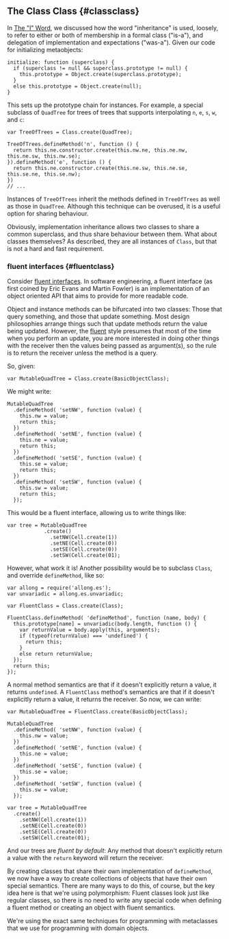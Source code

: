 ## The Class Class {#classclass}

In [The "I" Word](#iword), we discussed how the word "inheritance" is used, loosely, to refer to either or both of membership in a formal class ("is-a"), and delegation of implementation and expectations ("was-a"). Given our code for initializing metaobjects:

    initialize: function (superclass) {
      if (superclass != null && superclass.prototype != null) {
        this.prototype = Object.create(superclass.prototype);
      }
      else this.prototype = Object.create(null);
    }

This sets up the prototype chain for instances. For example, a special subclass of `QuadTree` for trees of trees that supports interpolating `n`, `e`, `s`, `w`, and `c`:

    var TreeOfTrees = Class.create(QuadTree);

    TreeOfTrees.defineMethod('n', function () {
      return this.ne.constructor.create(this.nw.ne, this.ne.nw, this.ne.sw, this.nw.se);
    }).defineMethod('e', function () {
      return this.ne.constructor.create(this.ne.sw, this.ne.se, this.se.ne, this.se.nw);
    })
    // ...

Instances of `TreeOfTrees` inherit the methods defined in `TreeOfTrees` as well as those in `QuadTree`. Although this technique can be overused, it is a useful option for sharing behaviour.

Obviously, implementation inheritance allows two classes to share a common superclass, and thus share behaviour between them. What about classes themselves? As described, they are all instances of `Class`, but that is not a hard and fast requirement.

### fluent interfaces {#fluentclass}

Consider [fluent interfaces][fluent]. In software engineering, a fluent interface (as first coined by Eric Evans and Martin Fowler) is an implementation of an object oriented API that aims to provide for more readable code.

[fluent]: https://en.wikipedia.org/wiki/Fluent_interface

Object and instance methods can be bifurcated into two classes: Those that query something, and those that update something. Most design philosophies arrange things such that update methods return the value being updated. However, the [fluent] style presumes that most of the time when you perform an update, you are more interested in doing other things with the receiver then the values being passed as argument(s), so the rule is to return the receiver unless the method is a query.

So, given:

    var MutableQuadTree = Class.create(BasicObjectClass);

We might write:

    MutableQuadTree
      .defineMethod( 'setNW', function (value) {
        this.nw = value;
        return this;
      })
      .defineMethod( 'setNE', function (value) {
        this.ne = value;
        return this;
      })
      .defineMethod( 'setSE', function (value) {
        this.se = value;
        return this;
      })
      .defineMethod( 'setSW', function (value) {
        this.sw = value;
        return this;
      });

This would be a fluent interface, allowing us to write things like:

    var tree = MutableQuadTree
                .create()
                  .setNW(Cell.create(1))
                  .setNE(Cell.create(0))
                  .setSE(Cell.create(0))
                  .setSW(Cell.create(01);

However, what work it is! Another possibility would be to subclass `Class`, and override `defineMethod`, like so:

    var allong = require('allong.es');
    var unvariadic = allong.es.unvariadic;

    var FluentClass = Class.create(Class);

    FluentClass.defineMethod( 'defineMethod', function (name, body) {
      this.prototype[name] = unvariadic(body.length, function () {
        var returnValue = body.apply(this, arguments);
        if (typeof(returnValue) === 'undefined') {
          return this;
        }
        else return returnValue;
      });
      return this;
    });

A normal method semantics are that if it doesn't explicitly return a value, it returns `undefined`. A `FluentClass` method's semantics are that if it doesn't explicitly return a value, it returns the receiver. So now, we can write:

    var MutableQuadTree = FluentClass.create(BasicObjectClass);

    MutableQuadTree
      .defineMethod( 'setNW', function (value) {
        this.nw = value;
      })
      .defineMethod( 'setNE', function (value) {
        this.ne = value;
      })
      .defineMethod( 'setSE', function (value) {
        this.se = value;
      })
      .defineMethod( 'setSW', function (value) {
        this.sw = value;
      });

    var tree = MutableQuadTree
      .create()
        .setNW(Cell.create(1))
        .setNE(Cell.create(0))
        .setSE(Cell.create(0))
        .setSW(Cell.create(01);

And our trees are *fluent by default*: Any method that doesn't explicitly return a value with the `return` keyword will return the receiver.

By creating classes that share their own implementation of `defineMethod`, we now have a way to create collections of objects that have their own special semantics. There are many ways to do this, of course, but the key idea here is that we're using polymorphism: Fluent classes look just like regular classes, so there is no need to write any special code when defining a fluent method or creating an object with fluent semantics.

We're using the exact same techniques for programming with metaclasses that we use for programming with domain objects.